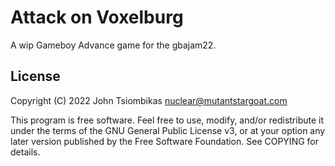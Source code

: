 Attack on Voxelburg
===================

A wip Gameboy Advance game for the gbajam22.

License
-------
Copyright (C) 2022 John Tsiombikas <nuclear@mutantstargoat.com>

This program is free software. Feel free to use, modify, and/or redistribute it
under the terms of the GNU General Public License v3, or at your option any
later version published by the Free Software Foundation. See COPYING for
details.
